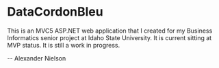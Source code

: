 # DataCordonBleu
This is an MVC5 ASP.NET web application that I created for my Business Informatics senior project at Idaho State University. It is current sitting at MVP status. It is still a work in progress.

-- Alexander Nielson
